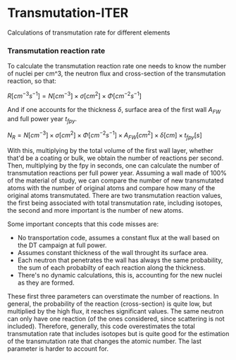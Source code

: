 # Transmutation-ITER
Calculations of transmutation rate for different elements

### Transmutation reaction rate

To calculate the transmutation reaction rate one needs to know the number of nuclei per cm^3, the neutron flux and cross-section of the transmutation reaction, so that:

$R[cm^{-3} s^{-1}] = N[cm^{-3}] \times \sigma[cm^2] \times \Phi[cm^{-2} s^{-1}]$

And if one accounts for the thickness $\delta$, surface area of the first wall $A_{FW}$ and full power year $t_{fpy}$. 

$N_R = N[cm^{-3}] \times \sigma[cm^2] \times \Phi[cm^{-2} s^{-1}] \times A_{FW}[cm^2] \times \delta[cm] \times t_{fpy}[s]$

With this, multiplying by the total volume of the first wall layer, whether that'd be a coating or bulk, we obtain the number of reactions per second. Then, multiplying by the fpy in seconds, one can calculate the number of transmutation reactions per full power year. Assuming a wall made of 100% of the material of study, we can compare the number of new transmutated atoms with the number of original atoms and compare how many of the original atoms transmutated. There are two transmutation reaction values, the first being associated with total transmutation rate, including isotopes, the second and more important is the number of new atoms.

Some important concepts that this code misses are:

- No transportation code, assumes a constant flux at the wall based on the DT campaign at full power.
- Assumes constant thickness of the wall throught its surface area.
- Each neutron that penetrates the wall has always the same probability, the sum of each probabilty of each reaction along the thickness.
- There's no dynamic calculations, this is, accounting for the new nuclei as they are formed.

These first three parameters can overstimate the number of reactions. In general, the probability of the reaction (cross-section) is quite low, but multiplied by the high flux, it reaches significant values. The same neutron can only have one reaction (of the ones considered, since scattering is not included). Therefore, generally, this code overestimates the total transmutation rate that includes isotopes but is quite good for the estimation of the transmutation rate that changes the atomic number. The last parameter is harder to account for.
